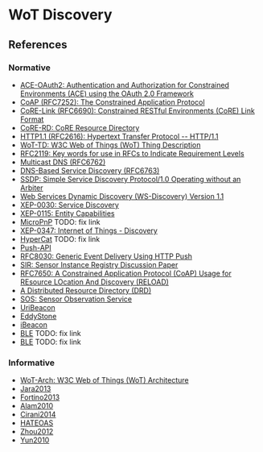 # WoT Discovery
      
## References

### Normative
* [ACE-OAuth2: Authentication and Authorization for Constrained Environments (ACE) using the OAuth 2.0 Framework](https://datatracker.ietf.org/doc/draft-ietf-ace-oauth-authz/)
* [CoAP (RFC7252): The Constrained Application Protocol](https://datatracker.ietf.org/doc/rfc7252/)
* [CoRE-Link (RFC6690): Constrained RESTful Environments (CoRE) Link Format](https://datatracker.ietf.org/doc/rfc6690/)
* [CoRE-RD: CoRE Resource Directory](https://datatracker.ietf.org/doc/draft-ietf-core-resource-directory/)
* [HTTP1.1 (RFC2616): Hypertext Transfer Protocol -- HTTP/1.1](https://datatracker.ietf.org/doc/rfc2616/)
* [WoT-TD: W3C Web of Things (WoT) Thing Description](https://www.w3.org/TR/wot-thing-description/)
* [RFC2119: Key words for use in RFCs to Indicate Requirement Levels](https://datatracker.ietf.org/doc/rfc2119/)
* [Multicast DNS (RFC6762)](https://datatracker.ietf.org/doc/rfc6762/)
* [DNS-Based Service Discovery (RFC6763)](https://datatracker.ietf.org/doc/rfc6763/)
* [SSDP: Simple Service Discovery Protocol/1.0 Operating without an Arbiter](https://tools.ietf.org/html/draft-cai-ssdp-v1-03)
* [Web Services Dynamic Discovery (WS-Discovery) Version 1.1](http://docs.oasis-open.org/ws-dd/discovery/1.1/wsdd-discovery-1.1-spec.html)
* [XEP-0030: Service Discovery](https://xmpp.org/extensions/xep-0030.html)
* [XEP-0115: Entity Capabilities](https://xmpp.org/extensions/xep-0115.html#discover)
* [MicroPnP](http://www.micropnp.com/ipso/index.html) TODO: fix link
* [XEP-0347: Internet of Things - Discovery](https://xmpp.org/extensions/xep-0347.html#search)
* [HyperCat](http://www.hypercat.io/standard.html) TODO: fix link
* [Push-API](https://w3c.github.io/push-api/)
* [RFC8030: Generic Event Delivery Using HTTP Push](https://datatracker.ietf.org/doc/rfc8030/)
* [SIR: Sensor Instance Registry Discussion Paper](https://portal.opengeospatial.org/files/?artifact_id=40609)
* [RFC7650: A Constrained Application Protocol (CoAP) Usage for REsource LOcation And Discovery (RELOAD)](https://datatracker.ietf.org/doc/rfc7650/)
* [A Distributed Resource Directory (DRD)](https://datatracker.ietf.org/doc/draft-jimenez-t2trg-drd/)
* [SOS: Sensor Observation Service](https://www.opengeospatial.org/standards/sos)
* [UriBeacon](https://github.com/google/uribeacon/)
* [EddyStone](https://github.com/google/eddystone/blob/master/protocol-specification.md)
* [iBeacon](https://developer.apple.com/ibeacon/)
* [BLE](https://web.archive.org/web/20140214120404/http://www.bluetooth.com/Pages/low-energy-tech-info.aspx) TODO: fix link
* [BLE](https://web.archive.org/web/20140214120404/http://www.bluetooth.com/Pages/low-energy-tech-info.aspx) TODO: fix link


### Informative
* [WoT-Arch: W3C Web of Things (WoT) Architecture](https://www.w3.org/TR/wot-architecture/)
* [Jara2013](https://dx.doi.org/10.1109/WAINA.2013.261)
* [Fortino2013](https://dx.doi.org/10.1007/978-3-642-41428-2_23)
* [Alam2010](https://doi.org/10.1109/GreenCom-CPSCom.2010.116)
* [Cirani2014](https://doi.org/10.1109/JIOT.2014.2358296)
* [HATEOAS](http://restcookbook.com/Basics/hateoas/)
* [Zhou2012](https://doi.org/10.1109/CCIS.2012.6664533)
* [Yun2010](https://ieeexplore.ieee.org/document/5440391?arnumber=5440391)
